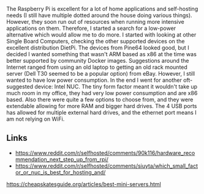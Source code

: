 The Raspberry Pi is excellent for a lot of home applications and self-hosting needs (I still have multiple dotted around the house doing various things). However, they soon run out of resources when running more intensive applications on them. Therefore, I started a search for a low-power alternative which would allow me to do more. 
I started with looking at other Single Board Computers, checking the other supported devices on the excellent distribution DietPi. The devices from Pine64 looked good, but I decided I wanted something that wasn't ARM based as x86 at the time was better supported by community Docker images.
Suggestions around the Internet ranged from using an old laptop to getting an old rack mounted server (Dell T30 seemed to be a popular option) from eBay. However, I still wanted to have low power consumption. In the end I went for another oft-suggested device: Intel NUC. The tiny form factor meant it wouldn't take up much room in my office, they had very low power consumption and are x86 based. Also there were quite a few options to choose from, and they were extendable allowing for more RAM and bigger hard drives. The 4 USB ports has allowed for multiple external hard drives, and the ethernet port means I am not relying on WiFi. 

## Links 
- https://www.reddit.com/r/selfhosted/comments/90k116/hardware_recommendation_next_step_up_from_rpi/ 
- https://www.reddit.com/r/selfhosted/comments/siuyta/which_small_factor_or_nuc_is_best_for_hosting_and/

https://cheapskatesguide.org/articles/best-mini-servers.html
